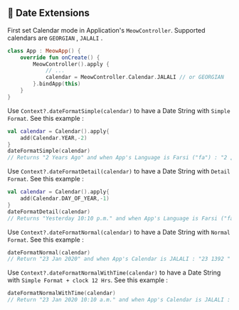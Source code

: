 ## 📅 Date Extensions

First set Calendar mode in Application's `MeowController`. Supported calendars are `GEORGIAN` , `JALALI` . 
 
```kotlin
class App : MeowApp() {
    override fun onCreate() {
        MeowController().apply {         
            // ...
            calendar = MeowController.Calendar.JALALI // or GEORGIAN 
        }.bindApp(this)
    }
}
```

Use `Context?.dateFormatSimple(calendar)` to have a Date String with `Simple Format`. See this example : 

```kotlin
val calendar = Calendar().apply{
    add(Calendar.YEAR,-2)
}
dateFormatSimple(calendar) 
// Returns "2 Years Ago" and when App's Language is Farsi ("fa") : "2 سال قبل"  
```

Use `Context?.dateFormatDetail(calendar)` to have a Date String with `Detail Format`. See this example : 

```kotlin
val calendar = Calendar().apply{
    add(Calendar.DAY_OF_YEAR,-1)
}
dateFormatDetail(calendar)
// Returns "Yesterday 10:10 p.m." and when App's Language is Farsi ("fa") : "دیروز 10:10 " 
```

Use `Context?.dateFormatNormal(calendar)` to have a Date String with `Normal Format`. See this example : 

```kotlin
dateFormatNormal(calendar)
// Return "23 Jan 2020" and when App's Calendar is JALALI : "23 مهر ‌" 1392
```

Use `Context?.dateFormatNormalWithTime(calendar)` to have a Date String  with `Simple Format + clock 12 Hrs`. See this example : 

```kotlin
dateFormatNormalWithTime(calendar)
// Return "23 Jan 2020 10:10 a.m." and when App's Calendar is JALALI : "23 مهر ‌" 1392 10:10 ب.ظ
```

